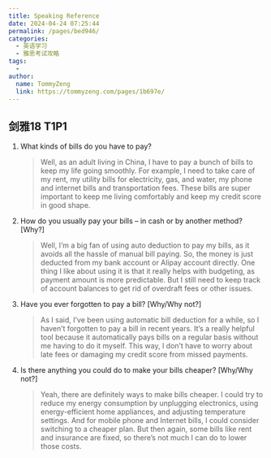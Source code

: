 ```yaml
---
title: Speaking Reference
date: 2024-04-24 07:25:44
permalink: /pages/bed946/
categories:
  - 英语学习
  - 雅思考试攻略
tags:
  - 
author: 
  name: TommyZeng
  link: https://tommyzeng.com/pages/1b697e/
---
```

## 剑雅18 T1P1

1. What kinds of bills do you have to pay?

   > Well, as an adult living in China, I have to pay a bunch of bills to keep my life going smoothly. For example, I need to take care of my rent, my utility bills for electricity, gas, and water, my phone and internet bills and transportation fees. These bills are super important to keep me living comfortably and keep my credit score in good shape. 

   <!--more-->

2. How do you usually pay your bills – in cash or by another method? [Why?]

   > Well, I’m a big fan of using auto deduction to pay my bills, as it avoids all the hassle of manual bill paying. So, the money is just deducted from my bank account or Alipay account directly. One thing I like about using it is that it really helps with budgeting, as payment amount is more predictable. But I still need to keep track of account balances to get rid of overdraft fees or other issues. 

3. Have you ever forgotten to pay a bill? [Why/Why not?]

   > As I said, I’ve been using automatic bill deduction for a while, so I haven’t forgotten to pay a bill in recent years. It’s a really helpful tool because it automatically pays bills on a regular basis without me having to do it myself. This way, I don’t have to worry about late fees or damaging my credit score from missed payments.

4. Is there anything you could do to make your bills cheaper? [Why/Why not?]

   > Yeah, there are definitely ways to make bills cheaper. I could try to reduce my energy consumption by unplugging electronics, using energy-efficient home appliances, and adjusting temperature settings. And for mobile phone and Internet bills, I could consider switching to a cheaper plan. But then again, some bills like rent and insurance are fixed, so there’s not much I can do to lower those costs. 



